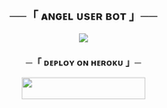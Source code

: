 <h2 align="center">
    ──「 ᴀɴɢᴇʟ ᴜsᴇʀ ʙᴏᴛ 」──
</h2>
<p align="center">
  <img src="https://telegra.ph/file/e2498c70e3b2f14b54b52.jpg">
</p>

<h3 align="center">
    ─「 ᴅᴇᴩʟᴏʏ ᴏɴ ʜᴇʀᴏᴋᴜ 」─
</h3>

<p align="center"><a href="https://dashboard.heroku.com/new?template=https://github.com/ASIFXQUEEN/code663"> <img src="https://img.shields.io/badge/Deploy%20On%20Heroku-00FFFF?style=for-the-badge&logo=heroku" width="220" height="38.45"/></a></p>
